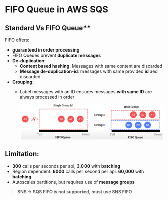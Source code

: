 # FIFO Queue in AWS SQS

## Standard Vs FIFO Queue**
FIFO offers:
- **guaranteed in order processing**
- FIFO Queues prevent **duplicate messages**
- **De-duplication**:
  - **Content based hashing**: Messages with same content are discarded
  - **Message de-duplication-id**: messages with same provided **id** aed discarded
- **Grouping:**
  - Label messages with an ID ensures messages **with same ID** are always processed in order

    ![sqs_grouping.png](../diagrams/sqs_grouping.png)
  

## Limitation:
- **300** calls per seconds per api, **3,000** with **batching**
- Region dependent: **6000** calls per second per api. **60,000** with **batching**
- Autoscales partitions, but requires use of **message groups**
> **SNS -> SQS FIFO is not supported, must use SNS FIFO**